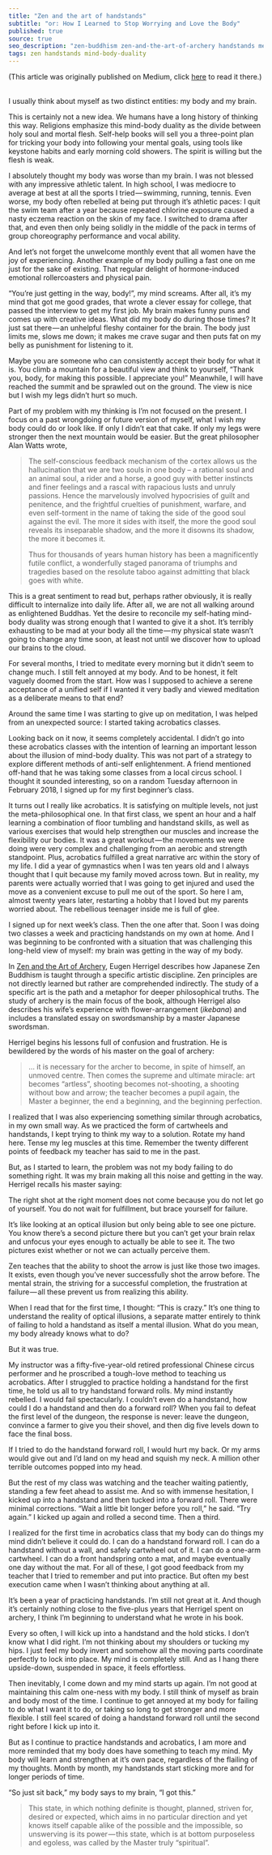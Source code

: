 ```yaml
---
title: "Zen and the art of handstands"
subtitle: "or: How I Learned to Stop Worrying and Love the Body"
published: true
source: true
seo_description: "zen-buddhism zen-and-the-art-of-archery handstands meditation"
tags: zen handstands mind-body-duality
---
```

<p class="source">
(This article was originally published on Medium, click <a href="https://medium.com/@vivqu/zen-and-the-art-of-handstands-3a5b1ce3f25a" target="_blank">here</a> to read it there.)
</p>
<br>
I usually think about myself as two distinct entities: my body and my brain.

This is certainly not a new idea. We humans have a long history of thinking this way. Religions emphasize this mind-body duality as the divide between holy soul and mortal flesh. Self-help books will sell you a three-point plan for tricking your body into following your mental goals, using tools like keystone habits and early morning cold showers. The spirit is willing but the flesh is weak.

I absolutely thought my body was worse than my brain. I was not blessed with any impressive athletic talent. In high school, I was mediocre to average at best at all the sports I tried — swimming, running, tennis. Even worse, my body often rebelled at being put through it’s athletic paces: I quit the swim team after a year because repeated chlorine exposure caused a nasty eczema reaction on the skin of my face. I switched to drama after that, and even then only being solidly in the middle of the pack in terms of group choreography performance and vocal ability.

And let’s not forget the unwelcome monthly event that all women have the joy of experiencing. Another example of my body pulling a fast one on me just for the sake of existing. That regular delight of hormone-induced emotional rollercoasters and physical pain.

“You’re just getting in the way, body!”, my mind screams. After all, it’s my mind that got me good grades, that wrote a clever essay for college, that passed the interview to get my first job. My brain makes funny puns and comes up with creative ideas. What did my body do during those times? It just sat there — an unhelpful fleshy container for the brain. The body just limits me, slows me down; it makes me crave sugar and then puts fat on my belly as punishment for listening to it.

Maybe you are someone who can consistently accept their body for what it is. You climb a mountain for a beautiful view and think to yourself, “Thank you, body, for making this possible. I appreciate you!” Meanwhile, I will have reached the summit and be sprawled out on the ground. The view is nice but I wish my legs didn’t hurt so much.

Part of my problem with my thinking is I’m not focused on the present. I focus on a past wrongdoing or future version of myself, what I wish my body could do or look like. If only I didn’t eat that cake. If only my legs were stronger then the next mountain would be easier. But the great philosopher Alan Watts wrote,

> The self-conscious feedback mechanism of the cortex allows us the hallucination that we are two souls in one body – a rational soul and an animal soul, a rider and a horse, a good guy with better instincts and finer feelings and a rascal with rapacious lusts and unruly passions. Hence the marvelously involved hypocrisies of guilt and penitence, and the frightful cruelties of punishment, warfare, and even self-torment in the name of taking the side of the good soul against the evil. The more it sides with itself, the more the good soul reveals its inseparable shadow, and the more it disowns its shadow, the more it becomes it.
>
> Thus for thousands of years human history has been a magnificently futile conflict, a wonderfully staged panorama of triumphs and tragedies based on the resolute taboo against admitting that black goes with white.

This is a great sentiment to read but, perhaps rather obviously, it is really difficult to internalize into daily life. After all, we are not all walking around as enlightened Buddhas. Yet the desire to reconcile my self-hating mind-body duality was strong enough that I wanted to give it a shot. It’s terribly exhausting to be mad at your body all the time — my physical state wasn’t going to change any time soon, at least not until we discover how to upload our brains to the cloud.

For several months, I tried to meditate every morning but it didn’t seem to change much. I still felt annoyed at my body. And to be honest, it felt vaguely doomed from the start. How was I supposed to achieve a serene acceptance of a unified self if I wanted it very badly and viewed meditation as a deliberate means to that end?

Around the same time I was starting to give up on meditation, I was helped from an unexpected source: I started taking acrobatics classes.

Looking back on it now, it seems completely accidental. I didn’t go into these acrobatics classes with the intention of learning an important lesson about the illusion of mind-body duality. This was not part of a strategy to explore different methods of anti-self enlightenment. A friend mentioned off-hand that he was taking some classes from a local circus school. I thought it sounded interesting, so on a random Tuesday afternoon in February 2018, I signed up for my first beginner’s class.

It turns out I really like acrobatics. It is satisfying on multiple levels, not just the meta-philosophical one. In that first class, we spent an hour and a half learning a combination of floor tumbling and handstand skills, as well as various exercises that would help strengthen our muscles and increase the flexibility our bodies. It was a great workout — the movements we were doing were very complex and challenging from an aerobic and strength standpoint. Plus, acrobatics fulfilled a great narrative arc within the story of my life. I did a year of gymnastics when I was ten years old and I always thought that I quit because my family moved across town. But in reality, my parents were actually worried that I was going to get injured and used the move as a convenient excuse to pull me out of the sport. So here I am, almost twenty years later, restarting a hobby that I loved but my parents worried about. The rebellious teenager inside me is full of glee.

I signed up for next week’s class. Then the one after that. Soon I was doing two classes a week and practicing handstands on my own at home. And I was beginning to be confronted with a situation that was challenging this long-held view of myself: my brain was getting in the way of my body.

In [Zen and the Art of Archery](https://www.amazon.com/dp/B078WH2DJ5/ref=dp-kindle-redirect?_encoding=UTF8&btkr=1), Eugen Herrigel describes how Japanese Zen Buddhism is taught through a specific artistic discipline. Zen principles are not directly learned but rather are comprehended indirectly. The study of a specific art is the path and a metaphor for deeper philosophical truths. The study of archery is the main focus of the book, although Herrigel also describes his wife’s experience with flower-arrangement (*ikebana*) and includes a translated essay on swordsmanship by a master Japanese swordsman.

Herrigel begins his lessons full of confusion and frustration. He is bewildered by the words of his master on the goal of archery:

> ... it is necessary for the archer to become, in spite of himself, an unmoved centre. Then comes the supreme and ultimate miracle: art becomes “artless”, shooting becomes not-shooting, a shooting without bow and arrow; the teacher becomes a pupil again, the Master a beginner, the end a beginning, and the beginning perfection.

I realized that I was also experiencing something similar through acrobatics, in my own small way. As we practiced the form of cartwheels and handstands, I kept trying to think my way to a solution. Rotate my hand here. Tense my leg muscles at this time. Remember the twenty different points of feedback my teacher has said to me in the past.

But, as I started to learn, the problem was not my body failing to do something right. It was my brain making all this noise and getting in the way. Herrigel recalls his master saying:

<p class="large-quote">The right shot at the right moment does not come because you do not let go of yourself. You do not wait for fulfillment, but brace yourself for failure.</p>

It’s like looking at an optical illusion but only being able to see one picture. You know there’s a second picture there but you can’t get your brain relax and unfocus your eyes enough to actually be able to see it. The two pictures exist whether or not we can actually perceive them.

Zen teaches that the ability to shoot the arrow is just like those two images. It exists, even though you’ve never successfully shot the arrow before. The mental strain, the striving for a successful completion, the frustration at failure — all these prevent us from realizing this ability.

When I read that for the first time, I thought: “This is crazy.” It’s one thing to understand the reality of optical illusions, a separate matter entirely to think of failing to hold a handstand as itself a mental illusion. What do you mean, my body already knows what to do?

But it was true.

My instructor was a fifty-five-year-old retired professional Chinese circus performer and he proscribed a tough-love method to teaching us acrobatics. After I struggled to practice holding a handstand for the first time, he told us all to try handstand forward rolls. My mind instantly rebelled. I would fail spectacularly. I couldn’t even do a handstand, how could I do a handstand and then do a forward roll? When you fail to defeat the first level of the dungeon, the response is never: leave the dungeon, convince a farmer to give you their shovel, and then dig five levels down to face the final boss.

If I tried to do the handstand forward roll, I would hurt my back. Or my arms would give out and I’d land on my head and squish my neck. A million other terrible outcomes popped into my head.

But the rest of my class was watching and the teacher waiting patiently, standing a few feet ahead to assist me. And so with immense hesitation, I kicked up into a handstand and then tucked into a forward roll. There were minimal corrections. “Wait a little bit longer before you roll,” he said. “Try again.” I kicked up again and rolled a second time. Then a third.

I realized for the first time in acrobatics class that my body can do things my mind didn’t believe it could do. I can do a handstand forward roll. I can do a handstand without a wall, and safely cartwheel out of it. I can do a one-arm cartwheel. I can do a front handspring onto a mat, and maybe eventually one day without the mat. For all of these, I got good feedback from my teacher that I tried to remember and put into practice. But often my best execution came when I wasn’t thinking about anything at all.

It’s been a year of practicing handstands. I’m still not great at it. And though it’s certainly nothing close to the five-plus years that Herrigel spent on archery, I think I’m beginning to understand what he wrote in his book.

Every so often, I will kick up into a handstand and the hold sticks. I don’t know what I did right. I’m not thinking about my shoulders or tucking my hips. I just feel my body invert and somehow all the moving parts coordinate perfectly to lock into place. My mind is completely still. And as I hang there upside-down, suspended in space, it feels effortless.

Then inevitably, I come down and my mind starts up again. I’m not good at maintaining this calm one-ness with my body. I still think of myself as brain and body most of the time. I continue to get annoyed at my body for failing to do what I want it to do, or taking so long to get stronger and more flexible. I still feel scared of doing a handstand forward roll until the second right before I kick up into it.

But as I continue to practice handstands and acrobatics, I am more and more reminded that my body does have something to teach my mind. My body will learn and strengthen at it’s own pace, regardless of the flailing of my thoughts. Month by month, my handstands start sticking more and for longer periods of time.

“So just sit back,” my body says to my brain, “I got this.”

> This state, in which nothing definite is thought, planned, striven for, desired or expected, which aims in no particular direction and yet knows itself capable alike of the possible and the impossible, so unswerving is its power — this state, which is at bottom purposeless and egoless, was called by the Master truly “spiritual”.